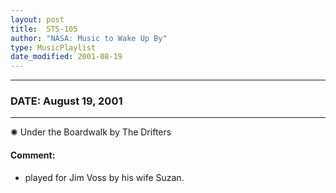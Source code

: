 ```yaml
---
layout: post
title:  STS-105
author: "NASA: Music to Wake Up By"
type: MusicPlaylist
date_modified: 2001-08-19
---
```


----
### DATE: August 19, 2001
----
✺ Under the Boardwalk by The Drifters

#### Comment:
* played for Jim Voss by his wife Suzan.
